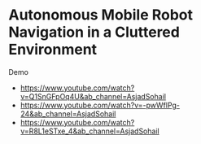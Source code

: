 # Autonomous Mobile Robot Navigation in a Cluttered Environment

Demo
- https://www.youtube.com/watch?v=Q1SnGFpOq4U&ab_channel=AsjadSohail
- https://www.youtube.com/watch?v=-pwWflPg-24&ab_channel=AsjadSohail
- https://www.youtube.com/watch?v=R8L1eSTxe_4&ab_channel=AsjadSohail
